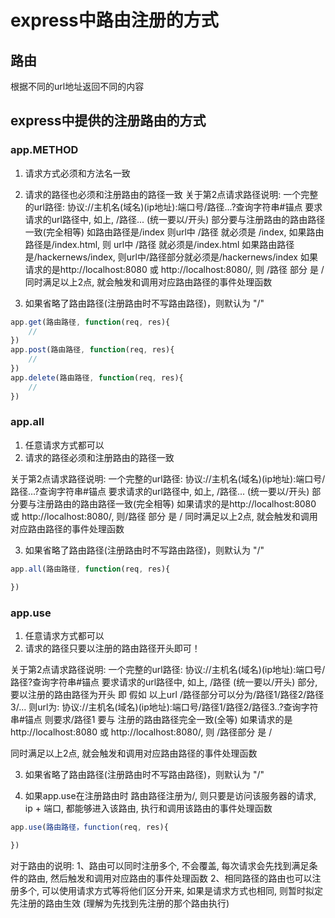 # express中路由注册的方式

## 路由
根据不同的url地址返回不同的内容

## express中提供的注册路由的方式
### app.METHOD
1. 请求方式必须和方法名一致
2. 请求的路径也必须和注册路由的路径一致
关于第2点请求路径说明:
   一个完整的url路径: 协议://主机名(域名)(ip地址):端口号/路径...?查询字符串#锚点
   要求请求的url路径中, 如上, /路径... (统一要以/开头) 部分要与注册路由的路由路径一致(完全相等)
   如路由路径是/index 则url中 /路径 就必须是 /index, 如果路由路径是/index.html, 则 url中 /路径 就必须是/index.html
   如果路由路径是/hackernews/index, 则url中/路径部分就必须是/hackernews/index
   如果请求的是http://localhost:8080 或 http://localhost:8080/, 则 /路径 部分 是 /
同时满足以上2点, 就会触发和调用对应路由路径的事件处理函数

3. 如果省略了路由路径(注册路由时不写路由路径)，则默认为 "/"

```js
app.get(路由路径, function(req, res){
    //
})
app.post(路由路径, function(req, res){
    //
})
app.delete(路由路径, function(req, res){
    //
})
```

### app.all
1. 任意请求方式都可以
2. 请求的路径必须和注册路由的路径一致

关于第2点请求路径说明:
   一个完整的url路径: 协议://主机名(域名)(ip地址):端口号/路径...?查询字符串#锚点
   要求请求的url路径中, 如上, /路径... (统一要以/开头) 部分要与注册路由的路由路径一致(完全相等)
   如果请求的是http://localhost:8080 或 http://localhost:8080/, 则/路径 部分 是 /
同时满足以上2点, 就会触发和调用对应路由路径的事件处理函数

3. 如果省略了路由路径(注册路由时不写路由路径)，则默认为 "/"

```js
app.all(路由路径, function(req, res){

})
```

### app.use
1. 任意请求方式都可以
2. 请求的路径只要以注册的路由路径开头即可！

关于第2点请求路径说明:
   一个完整的url路径: 协议://主机名(域名)(ip地址):端口号/路径?查询字符串#锚点
   要求请求的url路径中, 如上, /路径 (统一要以/开头) 部分, 要以注册的路由路径为开头
   即 假如 
      以上url /路径部分可以分为/路径1/路径2/路径3/...
      则url为: 协议://主机名(域名)(ip地址):端口号/路径1/路径2/路径3..?查询字符串#锚点
      则要求/路径1 要与 注册的路由路径完全一致(全等)
   如果请求的是http://localhost:8080 或 http://localhost:8080/, 则 /路径部分 是 /

同时满足以上2点, 就会触发和调用对应路由路径的事件处理函数

3. 如果省略了路由路径(注册路由时不写路由路径)，则默认为 "/"

4. 如果app.use在注册路由时 路由路径注册为/, 则只要是访问该服务器的请求, ip + 端口, 都能够进入该路由, 执行和调用该路由的事件处理函数

```js
app.use(路由路径，function(req, res){

})
```

对于路由的说明: 
1、路由可以同时注册多个, 不会覆盖, 每次请求会先找到满足条件的路由, 然后触发和调用对应路由的事件处理函数
2、相同路径的路由也可以注册多个, 可以使用请求方式等将他们区分开来, 如果是请求方式也相同, 则暂时拟定先注册的路由生效 (理解为先找到先注册的那个路由执行)
